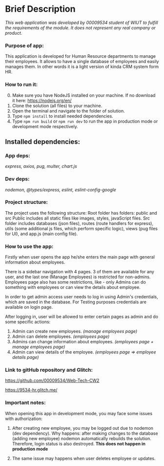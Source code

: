 # **Brief Description**
_This web application was developed by 00009534 student of WIUT to fulfill the requirements of the module.
It does not represent any real company or product._

### Purpose of app:
This application is developed for Human Resource departments to manage their employees.
It allows to have a single database of employees and easily manages them.
In other words it is a light version of kinda CRM system form HR.

### How to run it:
0. Make sure you have NodeJS installed on your machine. If no download it here: https://nodejs.org/en/
1. Clone the solution (all files) to your machine.
2. Open the terminal and navigate to the folder of solution.
3. Type `npm install` to install needed dependencies.
4. Type `npm run build` or `npm run dev` to run the app in production mode or development mode respectively.

## **Installed dependencies:**
### **App deps:**
_express, axios, pug, multer, chart.js_
### **Dev deps:**
_nodemon, @types/express, eslint, eslint-config-google_

### Project structure:
The project uses the following structure:
Root folder has folders: public and src
Public includes all static files like images, styles, javaScript files.
Src folder includes databases (json files), routes (route handlers for express),
utils (some additional js files, which perform specific logic), views (pug files for UI), and app.js (main config file).


### How to use the app:
Firstly when user opens the app he/she enters the main page with general information about
employees.

There is a sidebar navigation with 4 pages. 3 of them are available for any user,
and the last one (Manage Employees) is restricted for non-admins.
Employees page also has some restrictions, like - only Admins can do something with employees or can view the details about employee.

In order to get admin access user needs to log in using Admin's credentials, which are saved in the database.
For Testing purposes credentials are available on login page.

After logging in, user will be allowed to enter certain pages as admin and do some specific actions:
1. Admin can create new employees. _(manage employees page)_
2. Admin can delete employees. _(employees page)_
3. Admins can change information about employees. _(employees page + manage employees page)_
4. Admin can view details of the employee. _(employees page => employee details page)_

### Link to gitHub repository and Glitch:
https://github.com/00009534/Web-Tech-CW2

https://9534-hr.glitch.me/

### Important notes:
When opening this app in development mode, you may face some issues with authorization:
1. After creating new employee, you may be logged out due to nodemon (dev dependency).
Why happens: after making changes to the database (adding new employee) nodemon automatically rebuilds the solution.
   Therefore, login status is also destroyed. **This does not happen in production mode**
   
2. The same issue may happens when user deletes employee or updates.
